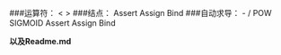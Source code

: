 ###运算符：
< >
###结点：
Assert Assign Bind
###自动求导：
\- / POW SIGMOID Assert Assign Bind

**以及Readme.md**



